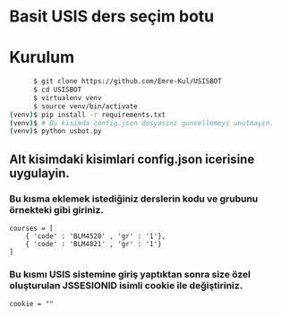 # Basit USIS ders seçim botu

# Kurulum

```bash
      $ git clone https://github.com/Emre-Kul/USISBOT
      $ cd USISBOT
      $ virtualenv venv
      $ source venv/bin/activate
(venv)$ pip install -r requirements.txt
(venv)$ # Bu kisimda config.json dosyasini guncellemeyi unutmayin.
(venv)$ python usbot.py 
```

## Alt kisimdaki kisimlari config.json icerisine uygulayin.
### Bu kısma eklemek istediğiniz derslerin kodu ve grubunu örnekteki gibi giriniz.

```
courses = [
	{ 'code' : 'BLM4520' , 'gr' : '1'},
	{ 'code' : 'BLM4821' , 'gr' : '1'}
]
```

### Bu kısmı USIS sistemine giriş yaptıktan sonra size özel oluşturulan JSSESIONID isimli cookie ile değiştiriniz.

```
cookie = ""

```